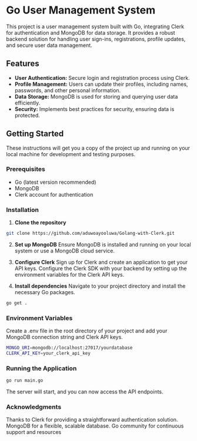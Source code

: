 # Go User Management System

This project is a user management system built with Go, integrating Clerk for authentication and MongoDB for data storage. It provides a robust backend solution for handling user sign-ins, registrations, profile updates, and secure user data management.

## Features

- **User Authentication:** Secure login and registration process using Clerk.
- **Profile Management:** Users can update their profiles, including names, passwords, and other personal information.
- **Data Storage:** MongoDB is used for storing and querying user data efficiently.
- **Security:** Implements best practices for security, ensuring data is protected.

## Getting Started

These instructions will get you a copy of the project up and running on your local machine for development and testing purposes.

### Prerequisites

- Go (latest version recommended)
- MongoDB
- Clerk account for authentication

### Installation

1. **Clone the repository**

```bash
git clone https://github.com/aduwoayooluwa/Golang-with-Clerk.git
```

2. **Set up MongoDB**
Ensure MongoDB is installed and running on your local system or use a MongoDB cloud service.

3. **Configure Clerk**
Sign up for Clerk and create an application to get your API keys. Configure the Clerk SDK with your backend by setting up the environment variables for the Clerk API keys.

4. **Install dependencies**
Navigate to your project directory and install the necessary Go packages.

```bash
go get .

```

### Environment Variables
Create a .env file in the root directory of your project and add your MongoDB connection string and Clerk API keys.

```bash
MONGO_URI=mongodb://localhost:27017/yourdatabase
CLERK_API_KEY=your_clerk_api_key
```

### Running the Application

```bash
go run main.go
```
The server will start, and you can now access the API endpoints.

<!-- Usage
The application provides various endpoints for user management: -->

<!-- Contributing
Please read CONTRIBUTING.md for details on our code of conduct, and the process for submitting pull requests to us.

License
This project is licensed under the MIT License - see the LICENSE.md file for details. -->

### Acknowledgments
Thanks to Clerk for providing a straightforward authentication solution.
MongoDB for a flexible, scalable database.
Go community for continuous support and resources
